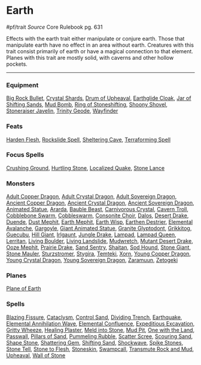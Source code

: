 
# Earth
#pf/trait
*Source* Core Rulebook pg. 631

Effects with the earth trait either manipulate or conjure earth. Those that manipulate earth have no effect in an area without earth. Creatures with this trait consist primarily of earth or have a magical connection to that element. Planes with this trait are mostly solid, with caverns and other hollow pockets.

---

### Equipment
[Big Rock Bullet](Big%20Rock%20Bullet), [Crystal Shards](Crystal%20Shards), [Drum of Upheaval](Drum%20of%20Upheaval), [Earthglide Cloak](Earthglide%20Cloak), [Jar of Shifting Sands](Jar%20of%20Shifting%20Sands), [Mud Bomb](Mud%20Bomb), [Ring of Stoneshifting](Ring%20of%20Stoneshifting), [Shoony Shovel](Shoony%20Shovel), [Stoneraiser Javelin](Stoneraiser%20Javelin), [Trinity Geode](Trinity%20Geode), [Wayfinder](Wayfinder)

### Feats
[Harden Flesh](Harden%20Flesh), [Rockslide Spell](Rockslide%20Spell), [Sheltering Cave](Sheltering%20Cave), [Terraforming Spell](Terraforming%20Spell)

### Focus Spells
[Crushing Ground](../Magic/Focus%20Spells/Level%201/Crushing%20Ground.md), [Hurtling Stone](../Magic/Focus%20Spells/Level%201/Hurtling%20Stone.md), [Localized Quake](../Magic/Focus%20Spells/Level%204/Localized%20Quake.md), [Stone Lance](../Magic/Focus%20Spells/Level%203/Stone%20Lance.md)

### Monsters
[Adult Copper Dragon](Adult%20Copper%20Dragon), [Adult Crystal Dragon](Adult%20Crystal%20Dragon), [Adult Sovereign Dragon](Adult%20Sovereign%20Dragon), [Ancient Copper Dragon](Ancient%20Copper%20Dragon), [Ancient Crystal Dragon](Ancient%20Crystal%20Dragon), [Ancient Sovereign Dragon](Ancient%20Sovereign%20Dragon), [Animated Statue](Animated%20Statue), [Ararda](Ararda), [Bauble Beast](Bauble%20Beast), [Carnivorous Crystal](Carnivorous%20Crystal), [Cavern Troll](Cavern%20Troll), [Cobblebone Swarm](Cobblebone%20Swarm), [Cobbleswarm](Cobbleswarm), [Consonite Choir](Consonite%20Choir), [Dalos](Dalos), [Desert Drake](Desert%20Drake), [Duende](Duende), [Dust Mephit](Dust%20Mephit), [Earth Mephit](Earth%20Mephit), [Earth Wisp](Earth%20Wisp), [Earthen Destrier](Earthen%20Destrier), [Elemental Avalanche](Elemental%20Avalanche), [Gargoyle](Gargoyle), [Giant Animated Statue](Giant%20Animated%20Statue), [Granite Glyptodont](Granite%20Glyptodont), [Grikkitog](Grikkitog), [Guecubu](Guecubu), [Hill Giant](Hill%20Giant), [Irlgaunt](Irlgaunt), [Jungle Drake](Jungle%20Drake), [Lampad](Lampad), [Lampad Queen](Lampad%20Queen), [Lerritan](Lerritan), [Living Boulder](Living%20Boulder), [Living Landslide](Living%20Landslide), [Mudwretch](Mudwretch), [Mutant Desert Drake](Mutant%20Desert%20Drake), [Ooze Mephit](Ooze%20Mephit), [Prairie Drake](Prairie%20Drake), [Sand Sentry](Sand%20Sentry), [Shaitan](Shaitan), [Sod Hound](Sod%20Hound), [Stone Giant](Stone%20Giant), [Stone Mauler](Stone%20Mauler), [Sturzstromer](Sturzstromer), [Stygira](Stygira), [Temteki](Temteki), [Xorn](Xorn), [Young Copper Dragon](Young%20Copper%20Dragon), [Young Crystal Dragon](Young%20Crystal%20Dragon), [Young Sovereign Dragon](Young%20Sovereign%20Dragon), [Zaramuun](Zaramuun), [Zetogeki](Zetogeki)

### Planes
[Plane of Earth](Plane%20of%20Earth)

### Spells
[Blazing Fissure](../Magic/Spells/Level%205/Blazing%20Fissure.md), [Cataclysm](../Magic/Spells/Level%2010/Cataclysm.md), [Control Sand](../Magic/Spells/Level%207/Control%20Sand.md), [Dividing Trench](../Magic/Spells/Level%203/Dividing%20Trench.md), [Earthquake](../Magic/Spells/Level%208/Earthquake.md), [Elemental Annihilation Wave](../Magic/Spells/Level%203/Elemental%20Annihilation%20Wave.md), [Elemental Confluence](../Magic/Spells/Level%206/Elemental%20Confluence.md), [Expeditious Excavation](../Magic/Spells/Level%202/Expeditious%20Excavation.md), [Gritty Wheeze](../Magic/Spells/Level%201/Gritty%20Wheeze.md), [Healing Plaster](../Magic/Spells/Cantrips/Healing%20Plaster.md), [Meld into Stone](../Magic/Spells/Level%203/Meld%20into%20Stone.md), [Mud Pit](../Magic/Spells/Level%201/Mud%20Pit.md), [One with the Land](../Magic/Spells/Level%209/One%20with%20the%20Land.md), [Passwall](../Magic/Spells/Level%205/Passwall.md), [Pillars of Sand](../Magic/Spells/Level%205/Pillars%20of%20Sand.md), [Pummeling Rubble](../Magic/Spells/Level%201/Pummeling%20Rubble.md), [Scatter Scree](../Magic/Spells/Cantrips/Scatter%20Scree.md), [Scouring Sand](../Magic/Spells/Level%201/Scouring%20Sand.md), [Shape Stone](../Magic/Spells/Level%204/Shape%20Stone.md), [Shattering Gem](../Magic/Spells/Level%201/Shattering%20Gem.md), [Shifting Sand](../Magic/Spells/Level%203/Shifting%20Sand.md), [Shockwave](../Magic/Spells/Level%201/Shockwave.md), [Spike Stones](../Magic/Spells/Level%204/Spike%20Stones.md), [Stone Tell](../Magic/Spells/Level%206/Stone%20Tell.md), [Stone to Flesh](../Magic/Spells/Level%206/Stone%20to%20Flesh.md), [Stoneskin](../Magic/Spells/Level%204/Stoneskin.md), [Swampcall](../Magic/Spells/Level%201/Swampcall.md), [Transmute Rock and Mud](../Magic/Spells/Level%205/Transmute%20Rock%20and%20Mud.md), [Upheaval](../Magic/Spells/Level%209/Upheaval.md), [Wall of Stone](../Magic/Spells/Level%205/Wall%20of%20Stone.md)